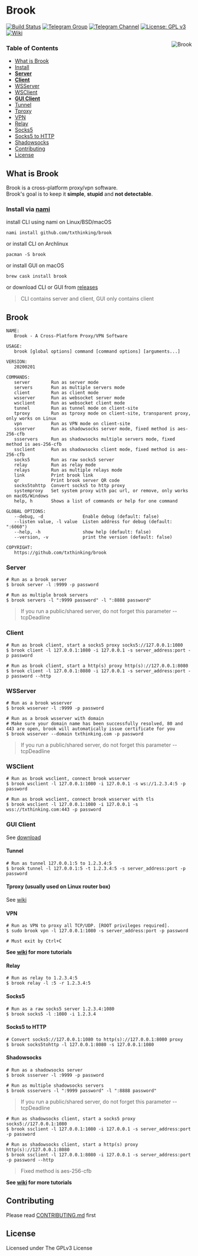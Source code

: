 # Brook

[![Build Status](https://travis-ci.org/txthinking/brook.svg?branch=master)](https://travis-ci.org/txthinking/brook)
[![Telegram Group](https://img.shields.io/badge/Telegram%20Group-brookgroup-blue.svg)](https://t.me/brookgroup)
[![Telegram Channel](https://img.shields.io/badge/Telegram%20Channel-brookchannel-blue.svg)](https://t.me/brookchannel)
[![License: GPL v3](https://img.shields.io/badge/License-GPL%20v3-yellow.svg)](http://www.gnu.org/licenses/gpl-3.0)
[![Wiki](https://img.shields.io/badge/docs-wiki-yellow.svg)](https://github.com/txthinking/brook/wiki)

<p align="center">
    <img style="float:right;" src="https://storage.googleapis.com/txthinking/_/brook.png" alt="Brook"/>
</p>

### Table of Contents

- [What is Brook](#what-is-brook)
- [Install](#install-via-nami)
- [**Server**](#server)
- [**Client**](#client)
- [WSServer](#wsserver)
- [WSClient](#wsclient)
- [**GUI Client**](#gui-client)
- [Tunnel](#tunnel)
- [Tproxy](#tproxy)
- [VPN](#vpn)
- [Relay](#relay)
- [Socks5](#socks5)
- [Socks5 to HTTP](#socks5-to-http)
- [Shadowsocks](#shadowsocks)
- [Contributing](#contributing)
- [License](#license)

## What is Brook

Brook is a cross-platform proxy/vpn software.<br/>
Brook's goal is to keep it **simple**, **stupid** and **not detectable**.

### Install via [nami](https://github.com/txthinking/nami)

install CLI using nami on Linux/BSD/macOS

```
nami install github.com/txthinking/brook
```

or install CLI on Archlinux

```
pacman -S brook
```

or install GUI on macOS

```
brew cask install brook
```

or download CLI or GUI from [releases](https://github.com/txthinking/brook/releases)

> CLI contains server and client, GUI only contains client

## Brook

```
NAME:
   Brook - A Cross-Platform Proxy/VPN Software

USAGE:
   brook [global options] command [command options] [arguments...]

VERSION:
   20200201

COMMANDS:
   server        Run as server mode
   servers       Run as multiple servers mode
   client        Run as client mode
   wsserver      Run as websocket server mode
   wsclient      Run as websocket client mode
   tunnel        Run as tunnel mode on client-site
   tproxy        Run as tproxy mode on client-site, transparent proxy, only works on Linux
   vpn           Run as VPN mode on client-site
   ssserver      Run as shadowsocks server mode, fixed method is aes-256-cfb
   ssservers     Run as shadowsocks multiple servers mode, fixed method is aes-256-cfb
   ssclient      Run as shadowsocks client mode, fixed method is aes-256-cfb
   socks5        Run as raw socks5 server
   relay         Run as relay mode
   relays        Run as multiple relays mode
   link          Print brook link
   qr            Print brook server QR code
   socks5tohttp  Convert socks5 to http proxy
   systemproxy   Set system proxy with pac url, or remove, only works on macOS/Windows
   help, h       Shows a list of commands or help for one command

GLOBAL OPTIONS:
   --debug, -d               Enable debug (default: false)
   --listen value, -l value  Listen address for debug (default: ":6060")
   --help, -h                show help (default: false)
   --version, -v             print the version (default: false)

COPYRIGHT:
   https://github.com/txthinking/brook
```

### Server

```
# Run as a brook server
$ brook server -l :9999 -p password
```

```
# Run as multiple brook servers
$ brook servers -l ":9999 password" -l ":8888 password"
```

> If you run a public/shared server, do not forget this parameter --tcpDeadline

### Client

```
# Run as brook client, start a socks5 proxy socks5://127.0.0.1:1080
$ brook client -l 127.0.0.1:1080 -i 127.0.0.1 -s server_address:port -p password
```

```
# Run as brook client, start a http(s) proxy http(s)://127.0.0.1:8080
$ brook client -l 127.0.0.1:8080 -i 127.0.0.1 -s server_address:port -p password --http
```

### WSServer

```
# Run as a brook wsserver
$ brook wsserver -l :9999 -p password
```

```
# Run as a brook wsserver with domain
# Make sure your domain name has been successfully resolved, 80 and 443 are open, brook will automatically issue certificate for you
$ brook wsserver --domain txthinking.com -p password
```

> If you run a public/shared server, do not forget this parameter --tcpDeadline

### WSClient

```
# Run as brook wsclient, connect brook wsserver
$ brook wsclient -l 127.0.0.1:1080 -i 127.0.0.1 -s ws://1.2.3.4:5 -p password
```

```
# Run as brook wsclient, connect brook wsserver with tls
$ brook wsclient -l 127.0.0.1:1080 -i 127.0.0.1 -s wss://txthinking.com:443 -p password
```

### GUI Client

See [download](https://github.com/txthinking/brook#download)

#### Tunnel

```
# Run as tunnel 127.0.0.1:5 to 1.2.3.4:5
$ brook tunnel -l 127.0.0.1:5 -t 1.2.3.4:5 -s server_address:port -p password
```

#### Tproxy (usually used on Linux router box)

See [wiki](https://github.com/txthinking/brook/wiki/How-to-run-transparent-proxy-on-Linux%3F)

#### VPN

```
# Run as VPN to proxy all TCP/UDP. [ROOT privileges required].
$ sudo brook vpn -l 127.0.0.1:1080 -s server_address:port -p password

# Must exit by Ctrl+C
```

**See [wiki](https://github.com/txthinking/brook/wiki/How-to-run-VPN-on-Linux,-macOS-and-Windows%3F) for more tutorials**

#### Relay

```
# Run as relay to 1.2.3.4:5
$ brook relay -l :5 -r 1.2.3.4:5
```

#### Socks5

```
# Run as a raw socks5 server 1.2.3.4:1080
$ brook socks5 -l :1080 -i 1.2.3.4
```

#### Socks5 to HTTP

```
# Convert socks5://127.0.0.1:1080 to http(s)://127.0.0.1:8080 proxy
$ brook socks5tohttp -l 127.0.0.1:8080 -s 127.0.0.1:1080
```

#### Shadowsocks

```
# Run as a shadowsocks server
$ brook ssserver -l :9999 -p password
```

```
# Run as multiple shadowsocks servers
$ brook ssservers -l ":9999 password" -l ":8888 password"
```

> If you run a public/shared server, do not forget this parameter --tcpDeadline

```
# Run as shadowsocks client, start a socks5 proxy socks5://127.0.0.1:1080
$ brook ssclient -l 127.0.0.1:1080 -i 127.0.0.1 -s server_address:port -p password
```

```
# Run as shadowsocks client, start a http(s) proxy http(s)://127.0.0.1:8080
$ brook ssclient -l 127.0.0.1:8080 -i 127.0.0.1 -s server_address:port -p password --http
```

> Fixed method is aes-256-cfb

**See [wiki](https://github.com/txthinking/brook/wiki) for more tutorials**

## Contributing

Please read [CONTRIBUTING.md](https://github.com/txthinking/brook/blob/master/.github/CONTRIBUTING.md) first

## License

Licensed under The GPLv3 License
